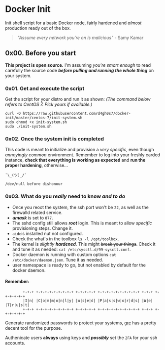 # Docker Init
Init shell script for a basic Docker node, fairly hardened and *almost* production ready out of the box.

>*"Assume every network you're on is malicious"*
>							- Samy Kamar

## 0x00. Before you start
**This project is open source.** I'm assuming *you're smart enough* to read carefully the source code ***before pulling and running the whole thing*** on your system.

### 0x01. Get and execute the script
Get the script for your distro and run it as shown:
_(The command below refers to CentOS 7. Pick yours if available.)_
```vim
curl -O https://raw.githubusercontent.com/d4gh0s7/docker-init/master/centos-7/init-system.sh
sudo chmod +x init-system.sh
sudo ./init-system.sh
```

### 0x02. Once the system init is completed
This code is meant to initialize and provision a *very specific*, even though *annoyingly common* environment.
Remember to log into your freshly carded instance, **check that everything is working as expected** and **run the proper hardening**, otherwise... 
```
¯\_(ツ)_/¯

/dev/null before dishonour
```

### 0x03. What do you _really_ need to know _and to do_
- Once you reoot the system, the ssh port won't be `22`, as well as the firewalld related service.
- ***umask*** is set to `077`.
- The sshd config still allows ***_root_*** login. This is meant to allow *specific* provisioning steps. Change it.
- `aide`is installed nut not configured.
- Check the what's in the toolbox `ls -l /opt/toolbox`.
- The kernel is _slightly_ ***hardened***. This might ~~break your things~~. Check it and tune it as needed: `cat /etc/sysctl.d/99-sysctl.conf`.
- Docker daemon is running with custom options `cat /etc/docker/daemon.json`. Tune it as needed.
- user namespace is ready to go, but not enabled by default for the docker daemon.
#### Remember:
```
		+-+-+ +-+-+-+-+-+-+-+-+ +-+-+-+-+ +-+-+-+-+-+-+-+-+-+ +-+-+ +-+-+-+-+-+
		|I|n| |C|o|m|m|o|n|l|y| |u|s|e|d| |P|a|s|s|w|o|r|d|s| |W|e| |T|r|u|s|t|
		+-+-+ +-+-+-+-+-+-+-+-+ +-+-+-+-+ +-+-+-+-+-+-+-+-+-+ +-+-+ +-+-+-+-+-+
```
Generate randomized passwords to protect your systems, [grc](https://www.grc.com/passwords.htm) has a pretty decent tool for the purpose.

Authenicate users **always** using keys and ***_possibly_*** set the `2FA` for your ssh accounts.